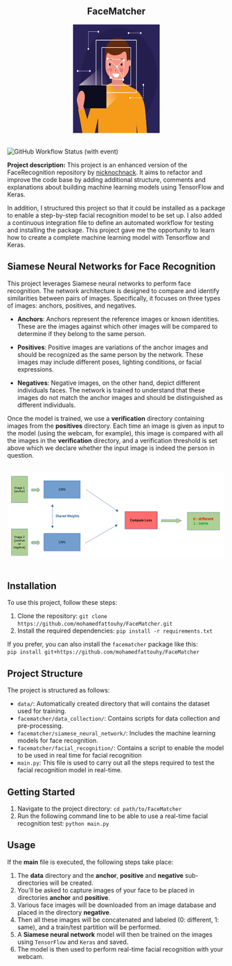 <div align="center">

## FaceMatcher

<img src="static/facial_recognition.jpg" alt="Facial Recognition" width="200px" height="250px">

</div>

<br>

![GitHub Workflow Status (with event)](https://img.shields.io/github/actions/workflow/status/mohamedfattouhy/FaceMatcher/ci.yaml)


**Project description:** This project is an enhanced version of the FaceRecognition repository by [nicknochnack](https://github.com/nicknochnack/FaceRecognition/tree/main). It aims to refactor and improve the code base by adding additional structure, comments and explanations about building machine learning models using TensorFlow and Keras.

In addition, I structured this project so that it could be installed as a package to enable a step-by-step facial recognition model to be set up. I also added a continuous integration file to define an automated workflow for testing and installing the package. This project gave me the opportunity to learn how to create a complete machine learning model with Tensorflow and Keras.

## Siamese Neural Networks for Face Recognition

This project leverages Siamese neural networks to perform face recognition. The network architecture is designed to compare and identify similarities between pairs of images. Specifically, it focuses on three types of images: anchors, positives, and negatives.

- **Anchors**: Anchors represent the reference images or known identities. These are the images against which other images will be compared to determine if they belong to the same person.

- **Positives**: Positive images are variations of the anchor images and should be recognized as the same person by the network. These images may include different poses, lighting conditions, or facial expressions.

- **Negatives**: Negative images, on the other hand, depict different individuals faces. The network is trained to understand that these images do not match the anchor images and should be distinguished as different individuals.

Once the model is trained, we use a **verification** directory containing images from the **positives** directory. Each time an image is given as input to the model (using the webcam, for example), this image is compared with all the images in the **verification** directory, and a verification threshold is set above which we declare whether the input image is indeed the person in question.

<br>

<div align="center">

<img src="static/siamese_neural_network.PNG" alt="Siamese Neural Network" width="500px" height="200px">

</div>

<br>

## Installation

To use this project, follow these steps:

1. Clone the repository: `git clone https://github.com/mohamedfattouhy/FaceMatcher.git`
2. Install the required dependencies: `pip install -r requirements.txt`

If you prefer, you can also install the `facematcher` package like this:  
`pip install git+https://github.com/mohamedfattouhy/FaceMatcher`

## Project Structure

The project is structured as follows:  

- `data/`:  Automatically created directory that will contains the dataset used for training.
- `facematcher/data_collection/`: Contains scripts for data collection and pre-processing.
- `facematcher/siamese_neural_network/`: Includes the machine learning models for face recognition.
- `facematcher/facial_recognition/`: Contains a script to enable the model to be used in real time for facial recognition
- `main.py`: This file is used to carry out all the steps required to test the facial recognition model in real-time.

## Getting Started

1. Navigate to the project directory: `cd path/to/FaceMatcher`
2. Run the following command line to be able to use a real-time facial recognition test: `python main.py`


## Usage

If the **main** file is executed, the following steps take place:

1. The **data** directory and the **anchor**, **positive** and **negative** sub-directories will be created.
2. You'll be asked to capture images of your face to be placed in directories **anchor** and **positive**.
3. Various face images will be downloaded from an image database and placed in the directory **negative**.
4. Then all these images will be concatenated and labeled (0: different, 1: same), and a train/test partition will be performed.
5. A **Siamese neural network** model will then be trained on the images using `TensorFlow` and `Keras` and saved.
6. The model is then used to perform real-time facial recognition with your webcam.
